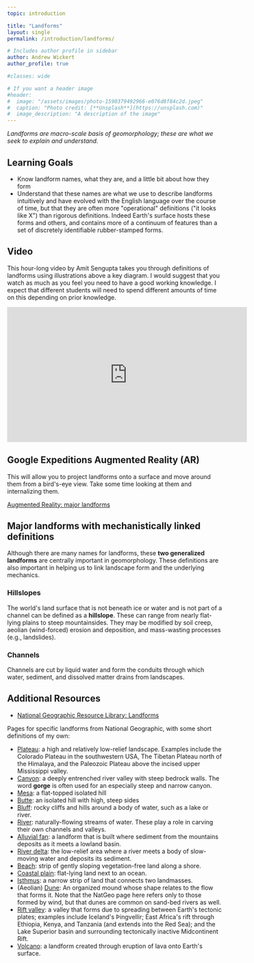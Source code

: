 ```yaml
---
topic: introduction

title: "Landforms"
layout: single
permalink: /introduction/landforms/

# Includes author profile in sidebar
author: Andrew Wickert
author_profile: true

#classes: wide

# If you want a header image
#header:
#  image: "/assets/images/photo-1590379492966-e076d8f84c2d.jpeg"
#  caption: "Photo credit: [**Unsplash**](https://unsplash.com)"
#  image_description: "A description of the image"
---
```


*Landforms are macro-scale basis of geomorphology; these are what we seek to explain and understand.*

## Learning Goals

* Know landform names, what they are, and a little bit about how they form
* Understand that these names are what we use to describe landforms intuitively and have evolved with the English language over the course of time, but that they are often more "operational" definitions ("it looks like X") than rigorous definitions. Indeed Earth's surface hosts these forms and others, and contains more of a continuum of features than a set of discretely identifiable rubber-stamped forms.

## Video

This hour-long video by Amit Sengupta takes you through definitions of landforms using illustrations above a key diagram. I would suggest that you watch as much as you feel you need to have a good working knowledge. I expect that different students will need to spend different amounts of time on this depending on prior knowledge.

<iframe width="560" height="315" src="https://www.youtube.com/embed/8McizDCj6qE" frameborder="0" allow="accelerometer; autoplay; encrypted-media; gyroscope; picture-in-picture" allowfullscreen></iframe>

## Google Expeditions Augmented Reality (AR)

This will allow you to project landforms onto a surface and move around them from a bird's-eye view. Take some time looking at them and internalizing them.

[Augmented Reality: major landforms](https://tour-repo.appspot.com/view_tour/Basic_Landforms)
<!-- https://tour-repo.appspot.com/view_tour/Grand_Canyon -->

## Major landforms with mechanistically linked definitions

Although there are many names for landforms, these **two generalized landforms** are centrally important in geomorphology. These definitions are also important in helping us to link landscape form and the underlying mechanics.

### Hillslopes

The world's land surface that is not beneath ice or water and is not part of a channel can be defined as a **hillslope**. These can range from nearly flat-lying plains to steep mountainsides. They may be modified by soil creep, aeolian (wind-forced) erosion and deposition, and mass-wasting processes (e.g., landslides).

### Channels

Channels are cut by liquid water and form the conduits through which water, sediment, and dissolved matter drains from landscapes.

## Additional Resources

* [National Geographic Resource Library: Landforms](https://www.nationalgeographic.org/encyclopedia/landform/)

Pages for specific landforms from National Geographic, with some short definitions of my own:
* [Plateau](https://www.nationalgeographic.org/encyclopedia/plateau/): a high and relatively low-relief landscape. Examples include the Colorado Plateau in the southwestern USA, The Tibetan Plateau north of the Himalaya, and the Paleozoic Plateau above the incised upper Mississippi valley.
* [Canyon](https://www.nationalgeographic.org/encyclopedia/canyon/): a deeply entrenched river valley with steep bedrock walls. The word **gorge** is often used for an especially steep and narrow canyon.
* [Mesa](https://www.nationalgeographic.org/encyclopedia/mesa/): a flat-topped isolated hill
* [Butte](https://www.nationalgeographic.org/encyclopedia/butte/): an isolated hill with high, steep sides
* [Bluff](https://www.nationalgeographic.org/encyclopedia/bluff/): rocky cliffs and hills around a body of water, such as a lake or river.
* [River](https://www.nationalgeographic.org/article/understanding-rivers/): naturally-flowing streams of water. These play a role in carving their own channels and valleys.
* [Alluvial fan](https://www.nationalgeographic.org/encyclopedia/alluvial-fan/): a landform that is built where sediment from the mountains deposits as it meets a lowland basin.
* [River delta](https://www.nationalgeographic.org/encyclopedia/delta/): the low-relief area where a river meets a body of slow-moving water and deposits its sediment.
* [Beach](https://www.nationalgeographic.org/encyclopedia/beach/): strip of gently sloping vegetation-free land along a shore.
* [Coastal plain](https://www.nationalgeographic.org/encyclopedia/coastal-plain/): flat-lying land next to an ocean.
* [Isthmus](https://www.nationalgeographic.org/encyclopedia/isthmus/): a narrow strip of land that connects two landmasses.
* (Aeolian) [Dune](https://www.nationalgeographic.org/encyclopedia/dune/): An organized mound whose shape relates to the flow that forms it. Note that the NatGeo page here refers only to those formed by wind, but that dunes are common on sand-bed rivers as well.
* [Rift valley](https://www.nationalgeographic.org/encyclopedia/rift-valley/): a valley that forms due to spreading between Earth's tectonic plates; examples include Iceland's Þingvellir; East Africa's rift through Ethiopia, Kenya, and Tanzania (and extends into the Red Sea); and the Lake Superior basin and surrounding tectonically inactive Midcontinent Rift.
* [Volcano](https://www.nationalgeographic.org/article/types-volcanic-cones/): a landform created through eruption of lava onto Earth's surface.
